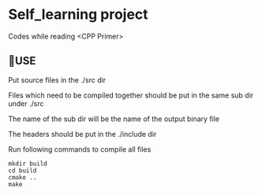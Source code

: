 # Self_learning project

Codes while reading \<CPP Primer\>

## :rocket:USE

Put source files in the ./src dir

Files which need to be compiled together should be put in the same sub dir under ./src

The name of the sub dir will be the name of the output binary file

The headers should be put in the ./include dir

Run following commands to compile all files

```Shell
mkdir build
cd build
cmake ..
make
```
